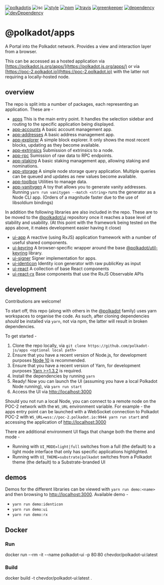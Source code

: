 [![polkadotjs](https://img.shields.io/badge/polkadot-js-orange.svg?style=flat-square)](https://polkadot.js.org)
![isc](https://img.shields.io/badge/license-ISC-lightgrey.svg?style=flat-square)
[![style](https://img.shields.io/badge/code%20style-semistandard-lightgrey.svg?style=flat-square)](https://github.com/Flet/semistandard)
[![npm](https://img.shields.io/npm/v/@polkadot/apps.svg?style=flat-square)](https://www.npmjs.com/package/@polkadot/apps)
[![travis](https://img.shields.io/travis/polkadot-js/apps.svg?style=flat-square)](https://travis-ci.org/polkadot-js/apps)
[![greenkeeper](https://img.shields.io/badge/greenkeeper-enabled-brightgreen.svg?style=flat-square)](https://greenkeeper.io/)
[![dependency](https://img.shields.io/david/polkadot-js/apps.svg?style=flat-square)](https://david-dm.org/polkadot-js/apps)
[![devDependency](https://img.shields.io/david/dev/polkadot-js/apps.svg?style=flat-square)](https://david-dm.org/polkadot-js/apps#info=devDependencies)

# @polkadot/apps

A Portal into the Polkadot network. Provides a view and interaction layer from a browser.

This can be accessed as a hosted application via [https://polkadot.js.org/apps/](https://polkadot.js.org/apps/) or via [https://poc-2.polkadot.io](https://poc-2.polkadot.io) with the latter not requiring a locally-hosted node.

## overview

The repo is split into a number of packages, each representing an application. These are -

- [apps](packages/apps/) This is the main entry point. It handles the selection sidebar and routing to the specific application being displayed.
- [app-accounts](packages/app-accounts/) A basic account management app.
- [app-addresses](packages/app-addresses/) A basic address management app.
- [app-explorer](packages/app-explorer/) A simple block explorer. It only shows the most recent blocks, updating as they become available.
- [app-extrinsics](packages/app-extrinsics/) Submission of extrinsics to a node.
- [app-rpc](packages/app-rpc/) Sumission of raw data to RPC endpoints.
- [app-staking](packages/app-staking/) A basic staking management app, allowing staking and nominations.
- [app-storage](packages/app-storage/) A simple node storage query application. Multiple queries can be queued and updates as new values become available.
- [app-toolbox](packages/app-toolbox/) Utilities to manage data.
- [app-vanitygen](packages/app-vanitygen/) A toy that allows you to generate vanity addresses. Running `yarn run vanitygen --match <string>` runs the generator as a Node CLI app. (Orders of a magnitude faster due to the use of libsoldium bindings)

In addition the following libraries are also included in the repo. These are to be moved to the [@polkadot/ui](https://github.com/polkadot-js/ui/) repository once it reaches a base level of stability and usability. (At this point with the framework being tested on the apps above, it makes development easier having it close)

- [ui-app](packages/ui-app/) A reactive (using RxJS) application framework with a number of useful shared components.
- [ui-keyring](packages/ui-keyring/) A browser-specific wrapper around the base [@polkadot/util-keyring](https://github.com/polkadot-js/util/) library.
- [ui-signer](packages/ui-signer/) Signer implementation for apps.
- [ui-identicon](packages/ui-identicon/) Identity icon generator with raw publicKey as input
- [ui-react](packages/ui-react) A collection of base React components
- [ui-react-rx](packages/ui-react-rx) Base components that use the RxJS Observable APIs

## development

Contributions are welcome!

To start off, this repo (along with others in the [@polkadot](https://github.com/polkadot-js/) family) uses yarn workspaces to organise the code. As such, after cloning dependencies _should_ be installed via `yarn`, not via npm, the latter will result in broken dependencies.

To get started -

1. Clone the repo locally, via `git clone https://github.com/polkadot-js/apps <optional local path>`
2. Ensure that you have a recent version of Node.js, for development purposes [Node 10](https://nodejs.org/en/) is recommended.
3. Ensure that you have a recent version of Yarn, for development purposes [Yarn >=1.3.2](https://yarnpkg.com/docs/install) is required.
4. Install the dependencies by running `yarn`
5. Ready! Now you can launch the UI (assuming you have a local Polkadot Node running), via `yarn run start`
6. Access the UI via [http://localhost:3000](http://localhost:3000)

Should you not run a local Node, you can connect to a remote node on the POC-2 network with the `WS_URL` environment variable. For example - the apps entry point can be launched with a WebSocket connection to Polkadot POC-2 with `WS_URL=wss://poc-2.polkadot.io:9944 yarn run start` and accessing the application of [http://localhost:3000](http://localhost:3000)

There are additional environment UI flags that change both the theme and mode -

- Running with `UI_MODE=light|full` switches from a full (the default) to a light mode interface that only has specific applications highlighted.
- Running with `UI_THEME=substrate|polkadot` switches from a Polkadot theme (the default) to a Substrate-branded UI

## demos

Demos for the different libraries can be viewed with `yarn run demo:<name>` and then browsing to [http://localhost:3000](http://localhost:3000). Available demo -

- `yarn run demo:identicon`
- `yarn run demo:ui`
- `yarn run demo:rx`

## Docker

### Run

  docker run --rm -it --name polkadot-ui -p 80:80 chevdor/polkadot-ui:latest

### Build

  docker build -t chevdor/polkadot-ui:latest .
